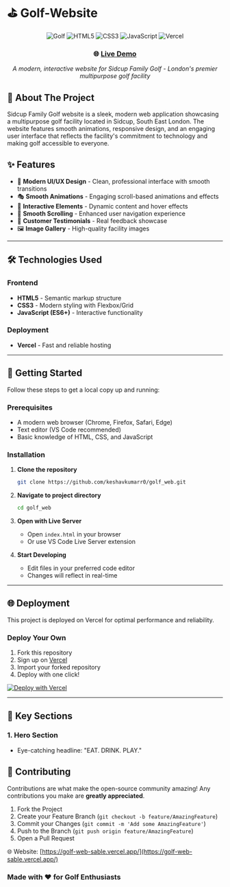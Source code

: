 # ⛳  Golf-Website

<div align="center">

![Golf](https://img.shields.io/badge/Golf-Facility-green?style=for-the-badge)
![HTML5](https://img.shields.io/badge/HTML5-E34F26?style=for-the-badge&logo=html5&logoColor=white)
![CSS3](https://img.shields.io/badge/CSS3-1572B6?style=for-the-badge&logo=css3&logoColor=white)
![JavaScript](https://img.shields.io/badge/JavaScript-F7DF1E?style=for-the-badge&logo=javascript&logoColor=black)
![Vercel](https://img.shields.io/badge/Vercel-000000?style=for-the-badge&logo=vercel&logoColor=white)

### 🌐 [Live Demo](https://golf-web-sable.vercel.app/)

*A modern, interactive website for Sidcup Family Golf - London's premier multipurpose golf facility*

</div>




## 🎯 About The Project

Sidcup Family Golf website is a sleek, modern web application showcasing a multipurpose golf facility located in Sidcup, South East London. The website features smooth animations, responsive design, and an engaging user interface that reflects the facility's commitment to technology and making golf accessible to everyone.


## ✨ Features

- 🎨 **Modern UI/UX Design** - Clean, professional interface with smooth transitions
- 🎭 **Smooth Animations** - Engaging scroll-based animations and effects
- 🎯 **Interactive Elements** - Dynamic content and hover effects
- 🔄 **Smooth Scrolling** - Enhanced user navigation experience
- 💬 **Customer Testimonials** - Real feedback showcase
- 🖼️ **Image Gallery** - High-quality facility images


---

## 🛠️ Technologies Used

### Frontend
- **HTML5** - Semantic markup structure
- **CSS3** - Modern styling with Flexbox/Grid
- **JavaScript (ES6+)** - Interactive functionality

### Deployment
- **Vercel** - Fast and reliable hosting

---

## 🚀 Getting Started

Follow these steps to get a local copy up and running:

### Prerequisites

- A modern web browser (Chrome, Firefox, Safari, Edge)
- Text editor (VS Code recommended)
- Basic knowledge of HTML, CSS, and JavaScript

### Installation

1. **Clone the repository**
   ```bash
   git clone https://github.com/keshavkumarr0/golf_web.git
   ```

2. **Navigate to project directory**
   ```bash
   cd golf_web
   ```

3. **Open with Live Server**
   - Open `index.html` in your browser
   - Or use VS Code Live Server extension

4. **Start Developing**
   - Edit files in your preferred code editor
   - Changes will reflect in real-time

---

## 🌐 Deployment

This project is deployed on Vercel for optimal performance and reliability.

### Deploy Your Own

1. Fork this repository
2. Sign up on [Vercel](https://vercel.com)
3. Import your forked repository
4. Deploy with one click!

[![Deploy with Vercel](https://vercel.com/button)](https://vercel.com/new/clone?repository-url=https://github.com/yourusername/sidcup-golf-website)

---

## 🎨 Key Sections

### 1. **Hero Section**
   - Eye-catching headline: "EAT. DRINK. PLAY."


## 🤝 Contributing

Contributions are what make the open-source community amazing! Any contributions you make are **greatly appreciated**.

1. Fork the Project
2. Create your Feature Branch (`git checkout -b feature/AmazingFeature`)
3. Commit your Changes (`git commit -m 'Add some AmazingFeature'`)
4. Push to the Branch (`git push origin feature/AmazingFeature`)
5. Open a Pull Request




 🌐 Website: [https://golf-web-sable.vercel.app/](https://golf-web-sable.vercel.app/)







### Made with ❤️ for Golf Enthusiasts



